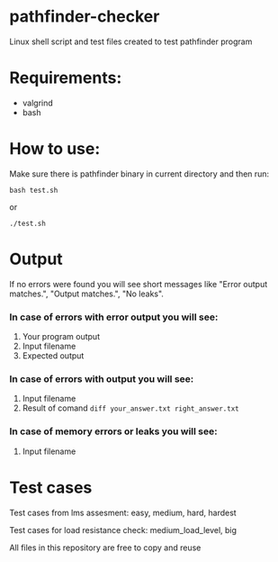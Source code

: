 # pathfinder-checker
Linux shell script and test files created to test pathfinder program


# Requirements:
- valgrind
- bash

# How to use:
Make sure there is pathfinder binary in current directory and then run:

`bash test.sh`

or

`./test.sh`

# Output

If no errors were found you will see short messages like "Error output matches.", "Output matches.", "No leaks".

### In case of errors with error output you will see:
1. Your program output
2. Input filename
3. Expected output

### In case of errors with output you will see:
1. Input filename
2. Result of comand `diff your_answer.txt right_answer.txt`

### In case of memory errors or leaks you will see:
1. Input filename

# Test cases
Test cases from lms assesment: easy, medium, hard, hardest

Test cases for load resistance check: medium_load_level, big

All files in this repository are free to copy and reuse
